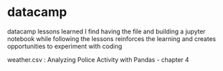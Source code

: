 # datacamp
datacamp lessons learned
I find having the file and building a jupyter notebook while following the lessons reinforces the learning and creates opportunities to experiment with coding

weather.csv : Analyzing Police Activity with Pandas - chapter 4
